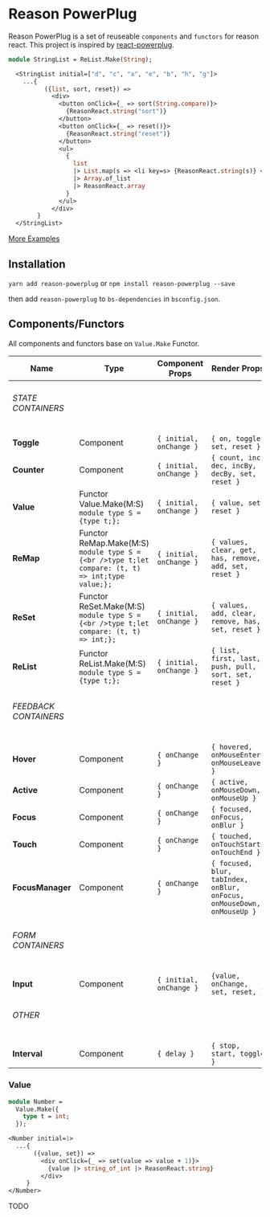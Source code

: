 # Reason PowerPlug
Reason PowerPlug is a set of reuseable `components` and `functors` for  reason react.
This project is inspired by [react-powerplug](https://github.com/renatorib/react-powerplug). 


```ocaml
module StringList = ReList.Make(String);

  <StringList initial=["d", "c", "a", "e", "b", "h", "g"]>
    ...{
          ({list, sort, reset}) =>
            <div>
              <button onClick={_ => sort(String.compare)}>
                {ReasonReact.string("sort")}
              </button>
              <button onClick={_ => reset()}>
                {ReasonReact.string("reset")}
              </button>
              <ul>
                {
                  list
                  |> List.map(s => <li key=s> {ReasonReact.string(s)} </li>)
                  |> Array.of_list
                  |> ReasonReact.array
                }
              </ul>
            </div>
        }
  </StringList>
```
[More Examples](https://github.com/beizhedenglong/reason-powerplug/blob/master/examples/Index.re)

## Installation
`yarn add reason-powerplug` or `npm install reason-powerplug --save`

then add `reason-powerplug` to `bs-dependencies` in `bsconfig.json`.

## Components/Functors

All components and functors base on `Value.Make` Functor.

| Name                         | Type                                                                                                  | Component Props         | Render Props                                                           |
| ---------------------------- | ----------------------------------------------------------------------------------------------------- | ----------------------- | ---------------------------------------------------------------------- |
| <h6>STATE CONTAINERS</h6>    |                                                                                                       |
| **Toggle**                   | Component                                                                                             | `{ initial, onChange }` | `{ on, toggle, set, reset }`                                           |
| **Counter**                  | Component                                                                                             | `{ initial, onChange }` | `{ count, inc, dec, incBy, decBy, set, reset }`                        |
| **Value**                    | Functor Value.Make(M:S)<br />`module type S = {type t;};`                                             | `{ initial, onChange }` | `{ value, set, reset }`                                                |
| **ReMap**                    | Functor ReMap.Make(M:S)<br />`module type S = {<br />type t;let compare: (t, t) => int;type value;};` | `{ initial, onChange }` | `{ values, clear, get, has, remove, add, set, reset }`                 |
| **ReSet**                    | Functor ReSet.Make(M:S)<br />`module type S = {<br />type t;let compare: (t, t) => int;};`            | `{ initial, onChange }` | `{ values, add, clear, remove, has, set, reset }`                      |
| **ReList**                   | Functor ReList.Make(M:S)<br />`module type S = {type t;};`                                            | `{ initial, onChange }` | `{ list, first, last, push, pull, sort, set, reset }`                  |
| <h6>FEEDBACK CONTAINERS</h6> |                                                                                                       |
| **Hover**                    | Component                                                                                             | `{ onChange }`          | `{ hovered, onMouseEnter, onMouseLeave }`                              |
| **Active**                   | Component                                                                                             | `{ onChange }`          | `{ active, onMouseDown, onMouseUp }`                                   |
| **Focus**                    | Component                                                                                             | `{ onChange }`          | `{ focused, onFocus, onBlur }`                                         |
| **Touch**                    | Component                                                                                             | `{ onChange }`          | `{ touched, onTouchStart, onTouchEnd }`                                |
| **FocusManager**             | Component                                                                                             | `{ onChange }`          | `{ focused, blur, tabIndex, onBlur, onFocus, onMouseDown, onMouseUp }` |
| <h6>FORM CONTAINERS</h6>     |                                                                                                       |
| **Input**                    | Component                                                                                             | `{ initial, onChange }` | `{value, onChange, set, reset, }`                                      |
| <h6>OTHER</h6>               |                                                                                                       |
| **Interval**                 | Component                                                                                             | `{ delay }`             | `{ stop, start, toggle }`                                              |



### Value

```ocaml
module Number =
  Value.Make({
    type t = int;
  });

<Number initial=1>
  ...{
       ({value, set}) =>
         <div onClick={_ => set(value => value + 1)}>
           {value |> string_of_int |> ReasonReact.string}
         </div>
     }
</Number>


```



TODO